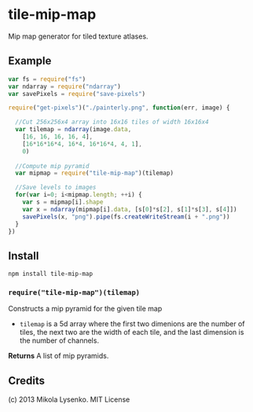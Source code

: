 tile-mip-map
============
Mip map generator for tiled texture atlases.

## Example

```javascript
var fs = require("fs")
var ndarray = require("ndarray")
var savePixels = require("save-pixels")

require("get-pixels")("./painterly.png", function(err, image) {

  //Cut 256x256x4 array into 16x16 tiles of width 16x16x4
  var tilemap = ndarray(image.data,
    [16, 16, 16, 16, 4],
    [16*16*16*4, 16*4, 16*16*4, 4, 1],
    0)
    
  //Compute mip pyramid
  var mipmap = require("tile-mip-map")(tilemap)

  //Save levels to images
  for(var i=0; i<mipmap.length; ++i) {
    var s = mipmap[i].shape
    var x = ndarray(mipmap[i].data, [s[0]*s[2], s[1]*s[3], s[4]])
    savePixels(x, "png").pipe(fs.createWriteStream(i + ".png"))
  }
})
```

## Install

    npm install tile-mip-map
    
### `require("tile-mip-map")(tilemap)`
Constructs a mip pyramid for the given tile map

* `tilemap` is a 5d array where the first two dimenions are the number of tiles, the next two are the width of each tile, and the last dimension is the number of channels.

**Returns** A list of mip pyramids.

## Credits
(c) 2013 Mikola Lysenko. MIT License